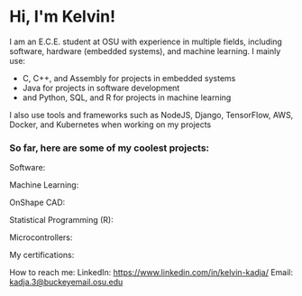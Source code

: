 <h1>Hi, I'm Kelvin! </h1>

<p>I am an E.C.E. student at OSU with experience in multiple fields, including software, hardware (embedded systems), and machine learning. I mainly use: </p>
<ul>
<li>C, C++, and Assembly for projects in embedded systems </li>
<li>Java for projects in software development </li>
<li> and Python, SQL, and R for projects in machine learning </li>
</ul>
<p>I also use tools and frameworks such as NodeJS, Django, TensorFlow, AWS, Docker, and Kubernetes when working on my projects </p>

<h3>So far, here are some of my coolest projects: </h3>

Software:

Machine Learning:

OnShape CAD:

Statistical Programming (R):

Microcontrollers:

My certifications:

How to reach me:
LinkedIn: https://www.linkedin.com/in/kelvin-kadja/
Email: kadja.3@buckeyemail.osu.edu
